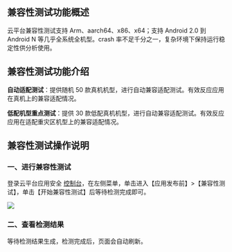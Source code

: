 ## 兼容性测试功能概述

云平台兼容性测试支持 Arm、aarch64、x86、x64；支持 Android 2.0 到 Android N 等几乎全系统全机型。crash 率不足千分之一，复杂环境下保持运行稳定性供分析使用。

## 兼容性测试功能介绍

**自动适配测试**：提供随机 50 款真机机型，进行自动兼容适配测试。有效反应应用在真机上的兼容适配情况。

**低配机型重点测试**：提供 30 款低配真机机型，进行自动兼容适配测试。有效反应应用在适配重灾区机型上的兼容适配情况。

## 兼容性测试操作说明

### 一、进行兼容性测试
登录云平台应用安全 [控制台](http://console.tce.fsphere.cn/legu/myapplication/index)，在左侧菜单，单击进入【应用发布前】>【兼容性测试】，单击【开始兼容性测试】后等待检测完成即可。

![](http://imgcache.tce.fsphere.cn/static/mc.qcloudimg.com/static/img/66d617ea18bb06435ef372193b2f47c3/image.png)

### 二、查看检测结果
等待检测结果生成，检测完成后，页面会自动刷新。
